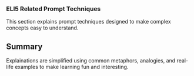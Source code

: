 ### ELI5 Related Prompt Techniques

This section explains prompt techniques designed to make complex concepts easy to understand.

## Summary

Explainations are simplified using common metaphors, analogies, and real-life examples to make learning fun and interesting.
